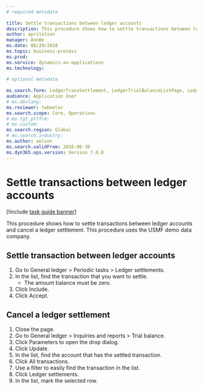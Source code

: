 ```yaml
--- 
# required metadata 
 
title: Settle transactions between ledger accounts
description: This procedure shows how to settle transactions between ledger accounts and cancel a ledger settlement. 
author: aprilolson
manager: AnnBe 
ms.date: 08/29/2018
ms.topic: business-process 
ms.prod:  
ms.service: dynamics-ax-applications 
ms.technology:  
 
# optional metadata 
 
ms.search.form: LedgerTransSettlement, LedgerTrialBalanceListPage, LedgerTrialBalanceListPageBalanceParms, LedgerTransAccount, LedgerTransSettled   
audience: Application User 
# ms.devlang:  
ms.reviewer: twheeloc
ms.search.scope: Core, Operations 
# ms.tgt_pltfrm:  
# ms.custom:  
ms.search.region: Global
# ms.search.industry: 
ms.author: aolson
ms.search.validFrom: 2016-06-30 
ms.dyn365.ops.version: Version 7.0.0 
---
```

# Settle transactions between ledger accounts

[!include [task guide banner](../../includes/task-guide-banner.md)]

This procedure shows how to settle transactions between ledger accounts and cancel a ledger settlement. This procedure uses the USMF demo data company.


## Settle transaction between ledger accounts
1. Go to General ledger > Periodic tasks > Ledger settlements.
2. In the list, find the transaction that you want to settle.
    * The amount balance must be zero.  
3. Click Include.
4. Click Accept.

## Cancel a ledger settlement
1. Close the page.
2. Go to General ledger > Inquiries and reports > Trial balance.
3. Click Parameters to open the drop dialog.
4. Click Update.
5. In the list, find the account that has the settled transaction.
6. Click All transactions.
7. Use a filter to easily find the transaction in the list.
8. Click Ledger settlements.
9. In the list, mark the selected row.

